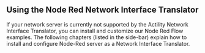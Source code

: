 ## Using the Node Red Network Interface Translator

If your network server is currently not supported by the Actility Network Interface Translator, you can install and customize our Node Red Flow examples.
The following chapters (listed in the side-bar) explain how to install and configure Node-Red server as a Network Interface Translator.

